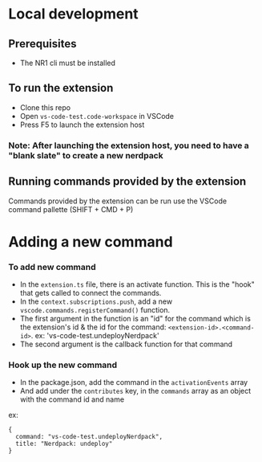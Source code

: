 # Local development

## Prerequisites

- The NR1 cli must be installed

## To run the extension

- Clone this repo
- Open `vs-code-test.code-workspace` in VSCode
- Press F5 to launch the extension host

### Note: After launching the extension host, you need to have a "blank slate" to create a new nerdpack

## Running commands provided by the extension

Commands provided by the extension can be run use the VSCode command pallette (SHIFT + CMD + P)

# Adding a new command

### To add new command

- In the `extension.ts` file, there is an activate function. This is the "hook" that gets called to connect the commands.
- In the `context.subscriptions.push`, add a new `vscode.commands.registerCommand()` function.
- The first argument in the function is an "id" for the command which is the extension's id & the id for the command: `<extension-id>.<command-id>`. ex: 'vs-code-test.undeployNerdpack'
- The second argument is the callback function for that command

### Hook up the new command

- In the package.json, add the command in the `activationEvents` array
- And add under the `contributes` key, in the `commands` array as an object with the command id and name

ex:

```
{
  command: "vs-code-test.undeployNerdpack",
  title: "Nerdpack: undeploy"
}
```
